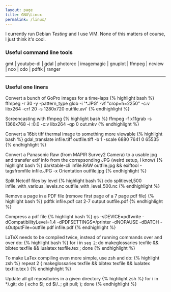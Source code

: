 ```yaml
---
layout: page
title: GNU\Linux
permalink: /linux/
---
```


I currently run Debian *Testing* and I use VIM. None of this matters
of course, I just think it's cool. 

### Useful command line tools
gmt | youtube-dl | gdal | photorec | imagemagic |
gnuplot | ffmpeg | ncview | nco | cdo | pdftk | ranger

______
### Useful one liners

Convert a bunch of GoPro images for a time-laps 
{% highlight bash %}
ffmpeg -r 30 -y -pattern_type glob -i '*.JPG' -vf "crop=h=2250" -c:v libx264 -crf 20 -s 1280x720 outfile.avi'
{% endhighlight %}

Screencasting with ffmpeg
{% highlight bash %}
ffmpeg -f x11grab -s 1366x768 -i :0.0 -c:v libx264 -qp 0 out.mkv 
{% endhighlight %}

Convert a 16bit tiff thermal image to something more viewable
{% highlight bash %}
gdal_translate infile.tiff outfile.tiff -b 1 -scale 6880 7641 0 65535
{% endhighlight %}

Convert a Panasonic Raw (from MAPIR Survey2 Camera) to a usable jpg and transfer exif
info from the correpsonding JPG (weird setup, I know)
{% highlight bash %}
darktable-cli infile.RAW outfile.jpg && exiftool -tagsfromfile infile.JPG -x Orientation outfile.jpg
{% endhighlight %}

Split Netcdf files by level
{% highlight bash %}
cdo splitlevel,500 infile_with_various_levels.nc outfile_with_level_500.nc
{% endhighlight %}

Remove a page in a PDF file (remove first page of a 7 page pdf file)
{% highlight bash %}
pdftk infile.pdf cat 2-7 output outfile.pdf
{% endhighlight %}

Compress a pdf file 
{% highlight bash %}
gs -sDEVICE=pdfwrite -dCompatibilityLevel=1.4 -dPDFSETTINGS=/printer -dNOPAUSE -dBATCH -sOutputFile=outfile.pdf infile.pdf
{% endhighlight %}

LaTeX needs to be compiled twice, instead of running commands over and
over do:
{% highlight bash %}
for i in `seq 2`; do makeglossaries texfile && bibtex texfile && lualatex texfile.tex ; done
{% endhighlight %}

To make LaTex compiling even more simple, use zsh and do:
{% highlight zsh %}
repeat 2 { makeglossaries texfile && bibtex texfile && lualatex texfile.tex }
{% endhighlight %}

Update all git repositories in a given directory
{% highlight zsh %}
for i in */.git; do ( echo $i; cd $i/..; git pull; ); done
{% endhighlight %}
